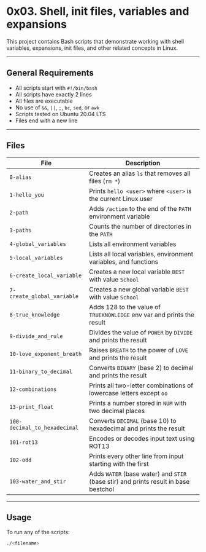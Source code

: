 # 0x03. Shell, init files, variables and expansions

This project contains Bash scripts that demonstrate working with shell variables, expansions, init files, and other related concepts in Linux.

---

## General Requirements
- All scripts start with `#!/bin/bash`
- All scripts have exactly 2 lines
- All files are executable
- No use of `&&`, `||`, `;`, `bc`, `sed`, or `awk`
- Scripts tested on Ubuntu 20.04 LTS
- Files end with a new line

---

## Files

| File | Description |
|-------|-------------|
| `0-alias` | Creates an alias `ls` that removes all files (`rm *`) |
| `1-hello_you` | Prints `hello <user>` where `<user>` is the current Linux user |
| `2-path` | Adds `/action` to the end of the `PATH` environment variable |
| `3-paths` | Counts the number of directories in the `PATH` |
| `4-global_variables` | Lists all environment variables |
| `5-local_variables` | Lists all local variables, environment variables, and functions |
| `6-create_local_variable` | Creates a new local variable `BEST` with value `School` |
| `7-create_global_variable` | Creates a new global variable `BEST` with value `School` |
| `8-true_knowledge` | Adds 128 to the value of `TRUEKNOWLEDGE` env var and prints the result |
| `9-divide_and_rule` | Divides the value of `POWER` by `DIVIDE` and prints the result |
| `10-love_exponent_breath` | Raises `BREATH` to the power of `LOVE` and prints the result |
| `11-binary_to_decimal` | Converts `BINARY` (base 2) to decimal and prints the result |
| `12-combinations` | Prints all two-letter combinations of lowercase letters except `oo` |
| `13-print_float` | Prints a number stored in `NUM` with two decimal places |
| `100-decimal_to_hexadecimal` | Converts `DECIMAL` (base 10) to hexadecimal and prints the result |
| `101-rot13` | Encodes or decodes input text using ROT13 |
| `102-odd` | Prints every other line from input starting with the first |
| `103-water_and_stir` | Adds `WATER` (base water) and `STIR` (base stir) and prints result in base bestchol |

---

## Usage

To run any of the scripts:
```bash
./<filename>

